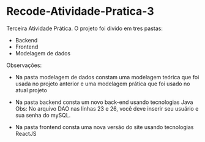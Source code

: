 # Recode-Atividade-Pratica-3
Terceira Atividade Prática.
O projeto foi divido em tres pastas:
- Backend
- Frontend
- Modelagem de dados

Observações:
- Na pasta modelagem de dados constam uma modelagem teórica que foi usada no projeto anterior e uma modelagem prática que foi usado no atual projeto

- Na pasta backend consta um novo back-end usando tecnologias Java
Obs: No arquivo DAO nas linhas 23 e 26, você deve inserir seu usuário e sua senha do mySQL.

- Na pasta frontend consta uma nova versão do site usando tecnologias ReactJS
